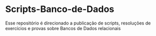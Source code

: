 # Scripts-Banco-de-Dados
Esse repositório é direcionado a publicação de scripts, resoluções de exercícios e provas sobre Bancos de Dados relacionais
